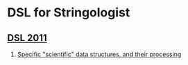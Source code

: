 # DSL for Stringologist
## [DSL 2011](https://dblp.org/db/series/eptcs/eptcs66.html)
  1. [Specific "scientific" data structures, and their processing](https://doi.org/10.4204/EPTCS.66.10)  
  
